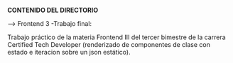 **CONTENIDO DEL DIRECTORIO**

--> Frontend 3 -Trabajo final:

Trabajo práctico de la materia Frontend III del tercer bimestre de la carrera Certified Tech Developer (renderizado de componentes de clase con estado e iteracion sobre un json estático).
